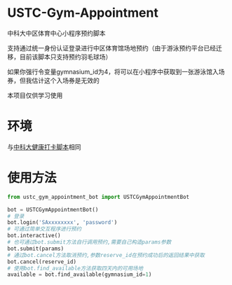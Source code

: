 # USTC-Gym-Appointment
中科大中区体育中心小程序预约脚本

支持通过统一身份认证登录进行中区体育馆场地预约（由于游泳预约平台已经迁移，目前该脚本只支持预约羽毛球场）

如果你强行令变量gymnasium_id为4，将可以在小程序中获取到一张游泳馆入场券，但我估计这个入场券是无效的

本项目仅供学习使用

# 环境

与[中科大健康打卡脚本](https://github.com/windshadow233/USTC-Auto-Health-Report)相同

# 使用方法
```python
from ustc_gym_appointment_bot import USTCGymAppointmentBot

bot = USTCGymAppointmentBot()
# 登录
bot.login('SAxxxxxxxx', 'password')
# 可通过简单交互程序进行预约
bot.interactive()
# 也可通过bot.submit方法自行调用预约,需要自己构造params参数
bot.submit(params)
# 通过bot.cancel方法取消预约,参数reserve_id在预约成功后的返回结果中获取
bot.cancel(reserve_id)
# 使用bot.find_available方法获取四天内的可用场地
available = bot.find_available(gymnasium_id=1)
